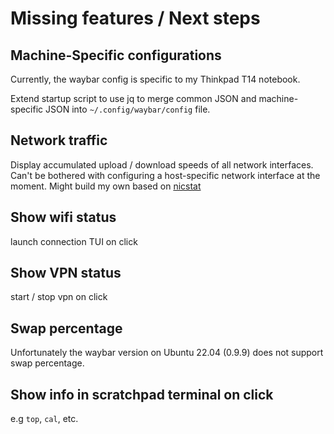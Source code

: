 # Missing features / Next steps

## Machine-Specific configurations
Currently, the waybar config is specific to my Thinkpad T14 notebook.

Extend startup script to use jq to merge common JSON and machine-specific JSON into `~/.config/waybar/config` file.

## Network traffic
Display accumulated upload / download speeds of all network interfaces.
Can't be bothered with configuring a host-specific network interface at
the moment. Might build my own based on [nicstat](https://manpages.ubuntu.com/manpages/trusty/man1/nicstat.1.html)

## Show wifi status
launch connection TUI on click

## Show VPN status
start / stop vpn on click

## Swap percentage
Unfortunately the waybar version on Ubuntu
22.04 (0.9.9) does not support swap percentage.

## Show info in scratchpad terminal on click
e.g `top`, `cal`, etc.
